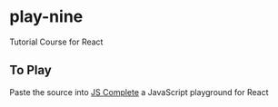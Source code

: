 # play-nine
Tutorial Course for React

## To Play
Paste the source into [JS Complete](https://jscomplete.com/repl) a JavaScript playground for React
